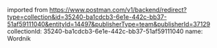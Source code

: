 imported from https://www.postman.com/v1/backend/redirect?type=collection&id=35240-ba1cdcb3-6e1e-442c-bb37-51af59111040&entityId=14497&publisherType=team&publisherId=37129
collectionId: 35240-ba1cdcb3-6e1e-442c-bb37-51af59111040
name: Wordnik